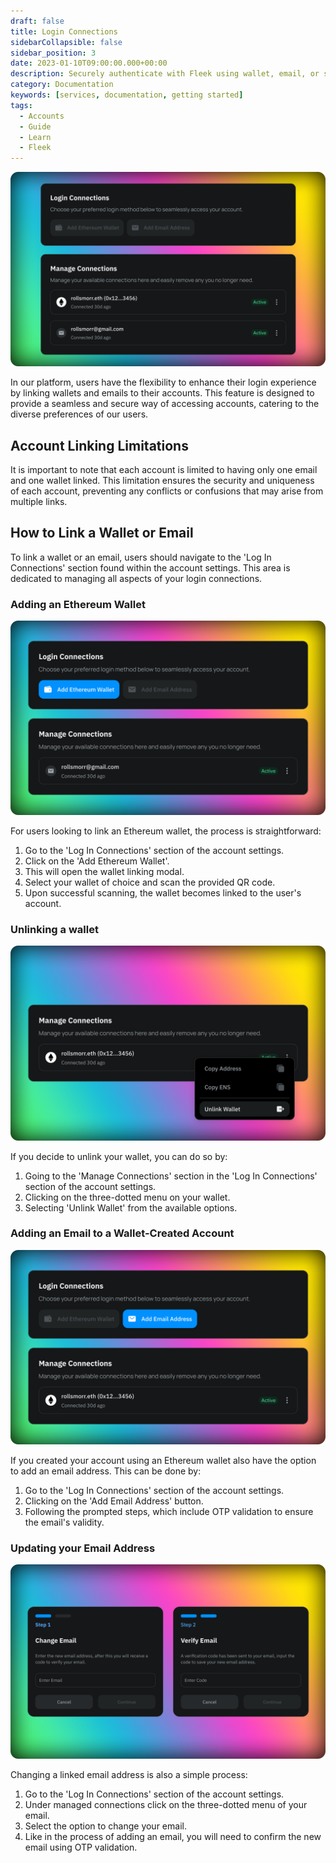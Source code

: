 ```yaml
---
draft: false
title: Login Connections
sidebarCollapsible: false
sidebar_position: 3
date: 2023-01-10T09:00:00.000+00:00
description: Securely authenticate with Fleek using wallet, email, or social logins. Easily manage your account with customizable usernames and email notifications.
category: Documentation
keywords: [services, documentation, getting started]
tags:
  - Accounts
  - Guide
  - Learn
  - Fleek
---
```


![](../images/login-connections-1.png)

In our platform, users have the flexibility to enhance their login experience by linking wallets and emails to their accounts. This feature is designed to provide a seamless and secure way of accessing accounts, catering to the diverse preferences of our users.

## Account Linking Limitations

It is important to note that each account is limited to having only one email and one wallet linked. This limitation ensures the security and uniqueness of each account, preventing any conflicts or confusions that may arise from multiple links.

## How to Link a Wallet or Email

To link a wallet or an email, users should navigate to the 'Log In Connections' section found within the account settings. This area is dedicated to managing all aspects of your login connections.

### Adding an Ethereum Wallet

![](../images/login-connections-3.png)

For users looking to link an Ethereum wallet, the process is straightforward:

1. Go to the 'Log In Connections' section of the account settings.
2. Click on the 'Add Ethereum Wallet'.
3. This will open the wallet linking modal.
4. Select your wallet of choice and scan the provided QR code.
5. Upon successful scanning, the wallet becomes linked to the user's account.

### Unlinking a wallet

![](../images/login-connections-2.png)

If you decide to unlink your wallet, you can do so by:

1. Going to the 'Manage Connections' section in the 'Log In Connections' section of the account settings.
2. Clicking on the three-dotted menu on your wallet.
3. Selecting 'Unlink Wallet' from the available options.

### Adding an Email to a Wallet-Created Account

![](../images/login-connections-5.png)

If you created your account using an Ethereum wallet also have the option to add an email address. This can be done by:

1. Go to the 'Log In Connections' section of the account settings.
2. Clicking on the 'Add Email Address' button.
3. Following the prompted steps, which include OTP validation to ensure the email's validity.

### Updating your Email Address

![](../images/login-connections-4.png)

Changing a linked email address is also a simple process:

1. Go to the 'Log In Connections' section of the account settings.
2. Under managed connections click on the three-dotted menu of your email.
3. Select the option to change your email.
4. Like in the process of adding an email, you will need to confirm the new email using OTP validation.
